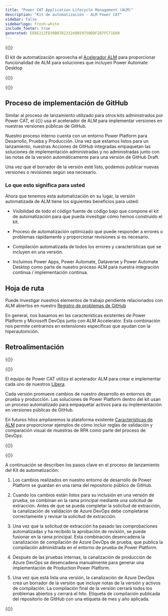 ```yaml
---
title: "Power CAT Application Lifecycle Management (ALM)"
description: "Kit de automatización - ALM Power CAT"
sidebar: false
sidebarlogo: fresh-white
include_footer: true
generated: EE6E212FD39B87D233249859750DDF2D7FC71E60
---
```


{{<slideStyles>}}

<div class="optional">

El kit de automatización aprovecha el [Acelerador ALM](https://aka.ms/aa4pp) para proporcionar funcionalidad de ALM para soluciones que incluyen Power Automate Desktop

</div>

{{<presentation slides="1,2">}}


<div class="optional">

{{<presentationStyles>}}

## Proceso de implementación de GitHub

Similar al proceso de lanzamiento utilizado para otros kits administrados por Power CAT, el {{<product-name>}} usa el acelerador de ALM para implementar versiones en nuestras versiones públicas de GitHub.

Nuestro proceso interno cuenta con un entorno Power Platform para Desarrollo, Prueba y Producción. Una vez que estamos listos para un lanzamiento, nuestras Acciones de GitHub integradas empaquetan las soluciones de implementación administradas y no administradas junto con las notas de la versión automáticamente para una versión de GitHub Draft.

Una vez que el borrador de la versión esté listo, podemos publicar nuevas versiones o revisiones según sea necesario.

### Lo que esto significa para usted

Ahora que tenemos esta automatización en su lugar, la versión automatizada de ALM tiene los siguientes beneficios para usted:

- Visibilidad de todo el código fuente de código bajo que compone el kit de automatización para que pueda investigar cómo hemos construido el kit.

- Proceso de automatización optimizado que puede responder a errores o problemas rápidamente y proporcionar revisiones si es necesario.

- Compilación automatizada de todos los errores y características que se incluyen en una versión.

- Incluimos Power Apps, Power Automate, Dataverse y Power Automate Desktop como parte de nuestro proceso ALM para nuestra integración continua / implementación continua.

## Hoja de ruta

Puede investigar nuestros elementos de trabajo pendiente relacionados con ALM abiertos en nuestro [Registro de problemas de GitHub](https://github.com/microsoft/powercat-automation-kit/issues?q=is%3Aissue+is%3Aopen+label%3Aalm)

En general, nos basamos en las características existentes de Power Platform y Microsoft DevOps junto con ALM Accelerator. Esta combinación nos permite centrarnos en extensiones específicas que ayudan con la hiperautomción.

## Retroalimentación

{{<questions name="/content/es/features/alm/powercat.json" completed="Gracias por proporcionar comentarios" showNavigationButtons="false" locale="es">}}

</div>

{{<slide  id="slide1" audio="features/alm/powercat/overview.mp3" description="Power CAT ALM Overview" localImage="/images/illustrations/alm-roadmap-2022-11.svg" >}}

El equipo de Power CAT utiliza el acelerador ALM para crear e implementar cada uno de nuestros [Libera](https://github.com/microsoft/powercat-automation-kit/releases).

Cada versión promueve cambios de nuestro desarrollo en entornos de prueba y producción. Las soluciones de Power Platform dentro del kit usan un proceso automatizado para empaquetar activos para su implementación en versiones públicas de GitHub.

En futuros hitos ampliaremos la plataforma existente [Características de ALM](/es/features/alm) para proporcionar ejemplos de cómo incluir reglas de validación y comparación visual de muestras de RPA como parte del proceso de DevOps.  

{{</slide>}}

{{<slide  id="slide2" audio="features/alm/powercat/release-process.mp3" description="Power CAT Automation Kit Release Checker" localImage="/images/illustrations/alm-powercat-process.svg" >}}

A continuación se describen los pasos clave en el proceso de lanzamiento del Kit de automatización:

1. Los cambios realizados en nuestro entorno de desarrollo de Power Platform se guardan en una rama del repositorio público de GitHub.

2. Cuando los cambios están listos para su inclusión en una versión de prueba, se combinan en la rama principal mediante una solicitud de extracción. Antes de que se pueda completar la solicitud de extracción, la canalización de validación de Azure DevOps debe completarse correctamente y revisar la solicitud de extracción.

3. Una vez que la solicitud de extracción ha pasado las comprobaciones automatizadas y ha recibido la aprobación de revisión, se puede fusionar en la rama principal. Esta combinación desencadena la canalización de compilación de Azure DevOps de prueba, que publica la compilación administrada en el entorno de prueba de Power Platform.

4. Después de las pruebas internas, la canalización de producción de Azure DevOps se desencadena manualmente para generar una implementación de Production Power Platform.

5. Una vez que está lista una versión, la canalización de Azure DevOps crea un borrador de la versión que incluye notas de la versión y activos de compilación. La compilación final de la versión cerrará todos los problemas abiertos y cerrará el hito. Etiqueta de compilación publicada del repositorio de GitHub con una etiqueta de mes y año aplicada.

{{</slide>}}
